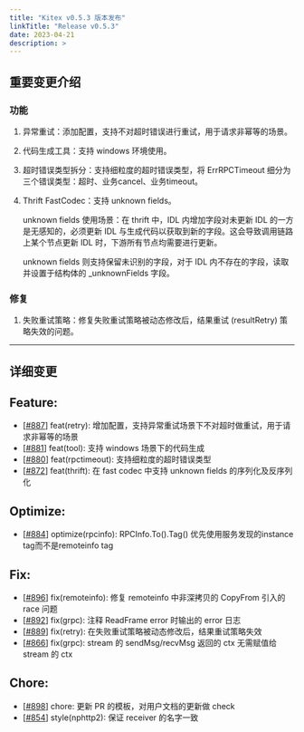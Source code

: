 ```yaml
---
title: "Kitex v0.5.3 版本发布"
linkTitle: "Release v0.5.3"
date: 2023-04-21
description: >
---
```

## 重要变更介绍

### 功能

1. 异常重试：添加配置，支持不对超时错误进行重试，用于请求非幂等的场景。
2. 代码生成工具：支持 windows 环境使用。
3. 超时错误类型拆分：支持细粒度的超时错误类型，将 ErrRPCTimeout 细分为三个错误类型：超时、业务cancel、业务timeout。
4. Thrift FastCodec：支持 unknown fields。

    unknown fields 使用场景：在 thrift 中，IDL 内增加字段对未更新 IDL 的一方是无感知的，必须更新 IDL 与生成代码以获取到新的字段。这会导致调用链路上某个节点更新 IDL 时，下游所有节点均需要进行更新。 

    unknown fields 则支持保留未识别的字段，对于 IDL 内不存在的字段，读取并设置于结构体的 _unknownFields 字段。


### 修复
1. 失败重试策略：修复失败重试策略被动态修改后，结果重试 (resultRetry) 策略失效的问题。

----

## 详细变更

Feature:
---
* [[#887](https://github.com/cloudwego/kitex/pull/887)] feat(retry): 增加配置，支持异常重试场景下不对超时做重试，用于请求非幂等的场景
* [[#881](https://github.com/cloudwego/kitex/pull/881)] feat(tool): 支持 windows 场景下的代码生成
* [[#880](https://github.com/cloudwego/kitex/pull/880)] feat(rpctimeout): 支持细粒度的超时错误类型
* [[#872](https://github.com/cloudwego/kitex/pull/872)] feat(thrift): 在 fast codec 中支持 unknown fields 的序列化及反序列化

Optimize:
---
* [[#884](https://github.com/cloudwego/kitex/pull/884)] optimize(rpcinfo): RPCInfo.To().Tag() 优先使用服务发现的instance tag而不是remoteinfo tag

Fix:
---
* [[#896](https://github.com/cloudwego/kitex/pull/896)] fix(remoteinfo): 修复 remoteinfo 中非深拷贝的 CopyFrom 引入的 race 问题
* [[#892](https://github.com/cloudwego/kitex/pull/892)] fix(grpc): 注释 ReadFrame error 时输出的 error 日志
* [[#889](https://github.com/cloudwego/kitex/pull/889)] fix(retry): 在失败重试策略被动态修改后，结果重试策略失效
* [[#866](https://github.com/cloudwego/kitex/pull/866)] fix(grpc): stream 的 sendMsg/recvMsg 返回的 ctx 无需赋值给 stream 的 ctx

Chore:
---
* [[#898](https://github.com/cloudwego/kitex/pull/898)] chore: 更新 PR 的模板，对用户文档的更新做 check
* [[#854](https://github.com/cloudwego/kitex/pull/854)] style(nphttp2): 保证 receiver 的名字一致

